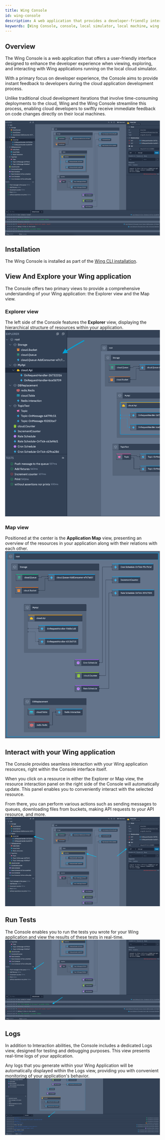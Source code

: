 ```yaml
---
title: Wing Console
id: wing-console
description: A web application that provides a developer-friendly interface for viewing, exploring, and interacting Wing applications running on the local cloud simulator
keywords: [Wing Console, console, local simulator, local machine, wing it]
---
```


## Overview

The Wing Console is a web application that offers a user-friendly interface designed to enhance the developer experience when viewing, exploring, and interacting with Wing applications running on the local cloud simulator.

With a primary focus on developer experience, the Console aims to provide instant feedback to developers during the cloud application development process.

Unlike traditional cloud development iterations that involve time-consuming deployments to the cloud, Wing and the Wing Console streamline this process, enabling cloud developers to swiftly receive immediate feedback on code changes directly on their local machines.

![The Wing Console](console-demo-1.png 'Wing Console')

## Installation

The Wing Console is installed as part of the [Wing CLI installation](../01-start-here/02-installation.md#wing-console).

## View And Explore your Wing application 
The Console offers two primary views to provide a comprehensive understanding of your Wing application: the Explorer view and the Map view.

### Explorer view

The left side of the Console features the **Explorer** view, displaying the hierarchical structure of resources within your application.
![The Wing Console Explorer view](console-explorer-1.png 'Wing Console Explorer')

### Map view
Positioned at the center is the **Application Map** view, presenting an overview of the resources in your application along with their relations with each other.
![The Wing Console Map view](console-map-1.png 'Wing Console Map')

## Interact with your Wing application
The Console provides seamless interaction with your Wing application resources, right within the Console interface itself.

When you click on a resource in either the Explorer or Map view, the resource interaction panel on the right side of the Console will automatically update. This panel enables you to conveniently interact with the selected resource.

From there, you can perform various actions such as sending messages to queues, downloading files from buckets, making API requests to your API resource, and more.
![The Wing Console Interaction view](console-interaction-1.png 'Wing Console Interaction')

## Run Tests
The Console enables you to run the tests you wrote for your Wing application and view the results of these tests in real-time.
![The Wing Console Tests](console-tests-1.png 'Wing Console Tests')

## Logs
In addition to Interaction abilities, the Console includes a dedicated Logs view, designed for testing and debugging purposes. This view presents real-time logs of your application.

Any logs that you generate within your Wing Application will be automatically displayed within the Logs view, providing you with convenient monitoring of your application's behavior.
![The Wing Console Logs](console-logs-1.png 'Wing Console Logs')
